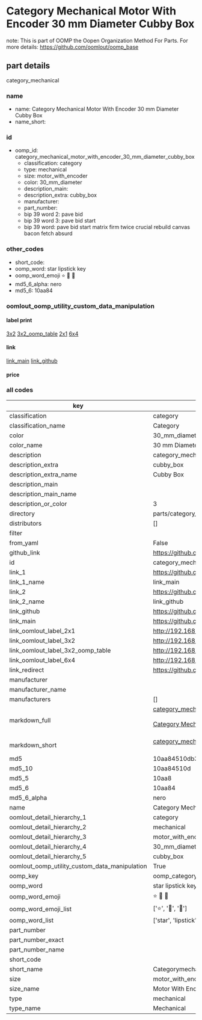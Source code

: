 # Category Mechanical Motor With Encoder 30 mm Diameter Cubby Box  

note: This is part of OOMP the Oopen Organization Method For Parts. For more details: https://github.com/oomlout/oomp_base

##  part details
  



category_mechanical



### name
* name: Category Mechanical Motor With Encoder 30 mm Diameter Cubby Box
* name_short: 
### id
* oomp_id: category_mechanical_motor_with_encoder_30_mm_diameter_cubby_box
  * classification: category
  * type: mechanical
  * size: motor_with_encoder
  * color: 30_mm_diameter
  * description_main: 
  * description_extra: cubby_box
  * manufacturer: 
  * part_number: 
  * bip 39 word 2: pave bid
  * bip 39 word 3: pave bid start
  * bip 39 word: pave bid start matrix firm twice crucial rebuild canvas bacon fetch absurd

### other_codes
* short_code: 
* oomp_word: star lipstick key
* oomp_word_emoji :star: :lipstick: :key:
* md5_6_alpha: nero
* md5_6: 10aa84






### oomlout_oomp_utility_custom_data_manipulation
#### label print
[3x2](http://192.168.1.245:1112/?label=oomp%20nero)
[3x2_oomp_table](http://192.168.1.108:1112/?label=oomp%20nero)
[2x1](http://192.168.1.242:1112/?label=oomp%20nero)
[6x4](http://192.168.1.55:1112/?label=oomp%20nero)    

#### link

[link_main](https://github.com/oomlout/oomlout_oomp_version_1_messy/tree/main/parts/category_mechanical_motor_with_encoder_30_mm_diameter_cubby_box) [link_github](https://github.com/oomlout/oomlout_oomp_version_1_messy/tree/main/parts/category_mechanical_motor_with_encoder_30_mm_diameter_cubby_box)                             

#### price







### all codes 
| key | value |  
| --- | --- |  
| classification | category |  
| classification_name | Category |  
| color | 30_mm_diameter |  
| color_name | 30 mm Diameter |  
| description | category_mechanical |  
| description_extra | cubby_box |  
| description_extra_name | Cubby Box |  
| description_main |  |  
| description_main_name |  |  
| description_or_color | 3  |  
| directory | parts/category_mechanical_motor_with_encoder_30_mm_diameter_cubby_box |  
| distributors | [] |  
| filter |  |  
| from_yaml | False |  
| github_link | https://github.com/oomlout/oomlout_oomp_part_src/tree/main/parts/category_mechanical_motor_with_encoder_30_mm_diameter_cubby_box |  
| id | category_mechanical_motor_with_encoder_30_mm_diameter_cubby_box |  
| link_1 | https://github.com/oomlout/oomlout_oomp_version_1_messy/tree/main/parts/category_mechanical_motor_with_encoder_30_mm_diameter_cubby_box |  
| link_1_name | link_main |  
| link_2 | https://github.com/oomlout/oomlout_oomp_version_1_messy/tree/main/parts/category_mechanical_motor_with_encoder_30_mm_diameter_cubby_box |  
| link_2_name | link_github |  
| link_github | https://github.com/oomlout/oomlout_oomp_version_1_messy/tree/main/parts/category_mechanical_motor_with_encoder_30_mm_diameter_cubby_box |  
| link_main | https://github.com/oomlout/oomlout_oomp_version_1_messy/tree/main/parts/category_mechanical_motor_with_encoder_30_mm_diameter_cubby_box |  
| link_oomlout_label_2x1 | http://192.168.1.242:1112/?label=oomp%20nero |  
| link_oomlout_label_3x2 | http://192.168.1.245:1112/?label=oomp%20nero |  
| link_oomlout_label_3x2_oomp_table | http://192.168.1.108:1112/?label=oomp%20nero |  
| link_oomlout_label_6x4 | http://192.168.1.55:1112/?label=oomp%20nero |  
| link_redirect | https://github.com/oomlout/oomlout_oomp_version_1_messy/tree/main/parts/category_mechanical_motor_with_encoder_30_mm_diameter_cubby_box |  
| manufacturer |  |  
| manufacturer_name |  |  
| manufacturers | [] |  
| markdown_full | [category_mechanical_motor_with_encoder_30_mm_diameter_cubby_box](none)<br>[](none)<br>[Category Mechanical Motor With Encoder 30 Mm Diameter Cubby Box](none)<br><br> |  
| markdown_short | [category_mechanical_motor_with_encoder_30_mm_diameter_cubby_box](none)<br><br> |  
| md5 | 10aa84510db3468fad2ba893a945850c |  
| md5_10 | 10aa84510d |  
| md5_5 | 10aa8 |  
| md5_6 | 10aa84 |  
| md5_6_alpha | nero |  
| name | Category Mechanical Motor With Encoder 30 mm Diameter Cubby Box |  
| oomlout_detail_hierarchy_1 | category |  
| oomlout_detail_hierarchy_2 | mechanical |  
| oomlout_detail_hierarchy_3 | motor_with_encoder |  
| oomlout_detail_hierarchy_4 | 30_mm_diameter |  
| oomlout_detail_hierarchy_5 | cubby_box |  
| oomlout_oomp_utility_custom_data_manipulation | True |  
| oomp_key | oomp_category_mechanical_motor_with_encoder_30_mm_diameter_cubby_box |  
| oomp_word | star lipstick key |  
| oomp_word_emoji | :star: :lipstick: :key: |  
| oomp_word_emoji_list | [':star:', ':lipstick:', ':key:'] |  
| oomp_word_list | ['star', 'lipstick', 'key'] |  
| part_number |  |  
| part_number_exact |  |  
| part_number_name |  |  
| short_code |  |  
| short_name | Categorymechanical |  
| size | motor_with_encoder |  
| size_name | Motor With Encoder |  
| type | mechanical |  
| type_name | Mechanical |  

